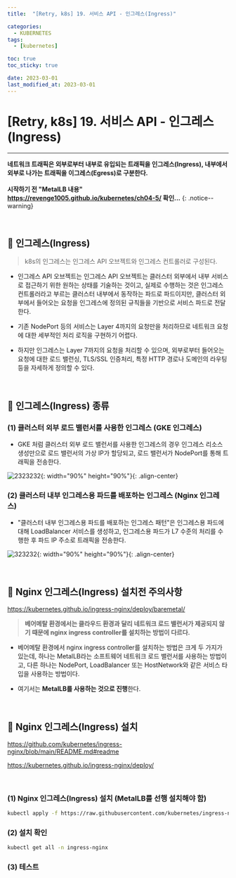 ```yaml
---
title:  "[Retry, k8s] 19. 서비스 API - 인그레스(Ingress)" 

categories:
  - KUBERNETES
tags:
  - [kubernetes]

toc: true
toc_sticky: true

date: 2023-03-01
last_modified_at: 2023-03-01
---
```

# [Retry, k8s] 19. 서비스 API - 인그레스(Ingress)
---

<style>
table {
    font-size: 12pt;
}
table th:first-of-type {
    width: 5%;
}
table th:nth-of-type(2) {
    width: 15%;
}
table th:nth-of-type(3) {
    width: 50%;
}
table th:nth-of-type(4) {
    width: 30%;
}
</style>

**네트워크 트래픽은 외부로부터 내부로 유입되는 트래픽을 인그레스(Ingress), 내부에서 외부로 나가는 트래픽을 이그레스(Egress)로 구분한다. <br><br>**
**시작하기 전 "MetalLB 내용" <https://revenge1005.github.io/kubernetes/ch04-5/> 확인...**
{: .notice--warning}

<br>

## 🔔 인그레스(Ingress)

> k8s의 인그레스는 인그레스 API 오브젝트와 인그레스 컨트롤러로 구성된다.


+ 인그레스 API 오브젝트는 인그레스 API 오브젝트는 클러스터 외부에서 내부 서비스로 접근하기 위한 원하는 상태를 기술하는 것이고, 실제로 수행하는 것은 인그레스 컨트롤러라고 부르는 클러스터 내부에서 동작하는 파드로 파드이지만, 클러스터 외부에서 들어오는 요청을 인그레스에 정의된 규칙들을 기반으로 서비스 파드로 전달한다.


+ 기존 NodePort 등의 서비스는 Layer 4까지의 요청만을 처리하므로 네트워크 요청에 대한 세부적인 처리 로직을 구현하기 어렵다.


+ 하지만 인그레스는 Layer 7까지의 요청을 처리할 수 있으며, 외부로부터 들어오는 요청에 대한 로드 밸런싱, TLS/SSL 인증처리,  특정 HTTP 경로나 도메인의 라우팅 등을 자세하게 정의할 수 있다.


<br>

## 🔔 인그레스(Ingress) 종류


### (1) 클러스터 외부 로드 밸런서를 사용한 인그레스 (GKE 인그레스)


+ GKE 처럼 클러스터 외부 로드 밸런서를 사용한 인그레스의 경우 인그레스 리소스 생성만으로 로드 밸런서의 가상 IP가 할당되고, 로드 밸런서가 NodePort를 통해 트래픽을 전송한다.


![2323232](https://user-images.githubusercontent.com/42735894/229482058-38865643-cc4b-41b1-b1f0-05500231c7ab.png){: width="90%" height="90%"}{: .align-center}<br>

### (2) 클러스터 내부 인그레스용 파드를 배포하는 인그레스 (Nginx 인그레스)


+ "클러스터 내부 인그레스용 파드를 배포하는 인그레스 패턴"은 인그레스용 파드에 대해 LoadBalancer 서비스를 생성하고, 인그레스용 파드가 L7 수준의 처리를 수행한 후 파드 IP 주소로 트래픽을 전송한다. 


![323232](https://user-images.githubusercontent.com/42735894/229482063-5cfbdff5-dbe8-43d2-850f-e4cc62ed4824.png){: width="90%" height="90%"}{: .align-center}<br>


<br>

## 🔔 Nginx 인그레스(Ingress) 설치전 주의사항


<https://kubernetes.github.io/ingress-nginx/deploy/baremetal/>


> **베어메탈 환경에서는 클라우드 환경과 달리 네트워크 로드 밸런서가 제공되지 않기 때문에 nginx ingress controller를 설치하는 방법이 다르다.**


+ 베어메탈 환경에서 nginx ingress controller를 설치하는 방법은 크게 두 가지가 있는데, 하나는 MetalLB라는 소프트웨어 네트워크 로드 밸런서를 사용하는 방법이고, 다른 하나는 NodePort, LoadBalancer 또는 HostNetwork와 같은 서비스 타입을 사용하는 방법이다.


+ 여기서는 **MetalLB를 사용하는 것으로 진행**한다.


<br>

## 🔔 Nginx 인그레스(Ingress) 설치


<https://github.com/kubernetes/ingress-nginx/blob/main/README.md#readme>


<https://kubernetes.github.io/ingress-nginx/deploy/>

<br>

### (1) Nginx 인그레스(Ingress) 설치 (MetalLB를 선행 설치해야 함)

```bash
kubectl apply -f https://raw.githubusercontent.com/kubernetes/ingress-nginx/controller-v1.7.0/deploy/static/provider/cloud/deploy.yaml
```

### (2) 설치 확인

```bash
kubectl get all -n ingress-nginx
```

### (3) 테스트

```bash

```
